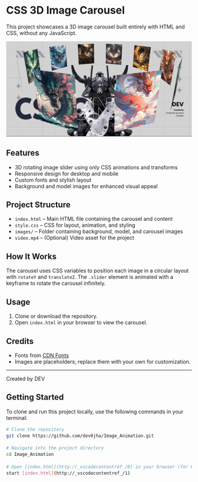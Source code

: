 # CSS 3D Image Carousel

This project showcases a 3D image carousel built entirely with HTML and CSS, without any JavaScript.

![image alt](https://github.com/dev0jha/Image_Animation/blob/f91d59a8fef37e4a43ab969c81641f214727477a/Screenshot%20(4).png)

## Features

- 3D rotating image slider using only CSS animations and transforms
- Responsive design for desktop and mobile
- Custom fonts and stylish layout
- Background and model images for enhanced visual appeal

## Project Structure

- `index.html` – Main HTML file containing the carousel and content
- `style.css` – CSS for layout, animation, and styling
- `images/` – Folder containing background, model, and carousel images
- `video.mp4` – (Optional) Video asset for the project

## How It Works

The carousel uses CSS variables to position each image in a circular layout with `rotateY` and `translateZ`. The `.slider` element is animated with a keyframe to rotate the carousel infinitely.


## Usage

1. Clone or download the repository.
2. Open `index.html` in your browser to view the carousel.

## Credits

- Fonts from [CDN Fonts](https://www.cdnfonts.com/)
- Images are placeholders; replace them with your own for customization.

---
Created by DEV


## Getting Started

To clone and run this project locally, use the following commands in your terminal:

```bash
# Clone the repository
git clone https://github.com/dev0jha/Image_Animation.git

# Navigate into the project directory
cd Image_Animation

# Open [index.html](http://_vscodecontentref_/0) in your browser (for Windows)
start [index.html](http://_vscodecontentref_/1)
